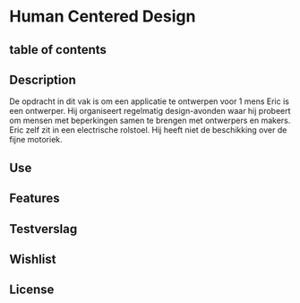 # Human Centered Design

## table of contents
## Description
De opdracht in dit vak is om een applicatie te ontwerpen voor 1 mens
Eric is een ontwerper. Hij organiseert regelmatig design-avonden waar hij probeert om mensen met beperkingen samen te brengen met ontwerpers en makers. Eric zelf zit in een electrische rolstoel. Hij heeft niet de beschikking over de fijne motoriek.
## Use
## Features
## Testverslag
## Wishlist 
## License
